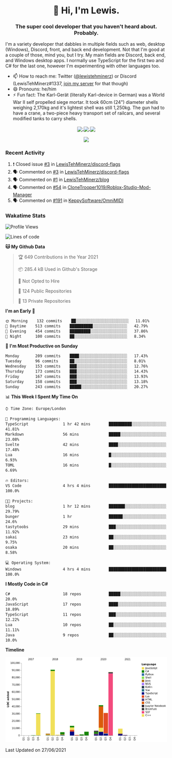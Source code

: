<h1 align="center">👋 Hi, I'm Lewis.</h1>
<h3 align="center">The super cool developer that you haven't heard about. Probably.</h3>

I'm a variety developer that dabbles in multiple fields such as web, desktop (Windows), Discord, front, and back end development. Not that I'm good at a couple of those, mind you, but I try. My main fields are Discord, back end, and Windows desktop apps. I normally use TypeScript for the first two and C# for the last one, however I'm experimenting with other languages too.

- 📫 How to reach me: Twitter ([@lewistehminerz](https://twitter.com/lewistehminerz)) or Discord (LewisTehMinerz#1337, [join my server](https://discord.gg/XnUh7JB) for that though)
- 😄 Pronouns: he/him
- ⚡ Fun fact: The Karl-Gerät (literally Karl-device in German) was a World War II self propelled siege mortar. It took 60cm (24") diameter shells weighing 2,170kg and it's lightest shell was still 1,250kg. The gun had to have a crane, a two-piece heavy transport set of railcars, and several modified tanks to carry shells.

<p align="center">
  <a href="https://github.com/anuraghazra/github-readme-stats">
    <img align="center" src="https://github-readme-stats.vercel.app/api?username=LewisTehMinerz&count_private=true&show_icons=true&theme=gruvbox">
  </a>
  <a href="https://github.com/anuraghazra/github-readme-stats">
    <img align="center" src="https://github-readme-stats.vercel.app/api/top-langs?username=LewisTehMinerz&layout=compact&theme=gruvbox">
  </a>
  <a href="https://github.com/anuraghazra/github-readme-stats">
    <img align="center" src="https://github-readme-stats.vercel.app/api/wakatime?username=LewisTehMinerz&layout=compact&theme=gruvbox">
  </a>
</p>

<p align="center">
  <a href="https://github.com/ryo-ma/github-profile-trophy">
    <img align="center" src="https://github-profile-trophy.vercel.app/?username=ryo-ma&theme=gruvbox">
  </a>
</p>

### Recent Activity
<!--START_SECTION:activity-->
1. ❗️ Closed issue [#3](https://github.com/LewisTehMinerz/discord-flags/issues/3) in [LewisTehMinerz/discord-flags](https://github.com/LewisTehMinerz/discord-flags)
2. 🗣 Commented on [#3](https://github.com/LewisTehMinerz/discord-flags/issues/3) in [LewisTehMinerz/discord-flags](https://github.com/LewisTehMinerz/discord-flags)
3. 🗣 Commented on [#1](https://github.com/LewisTehMinerz/blog/issues/1) in [LewisTehMinerz/blog](https://github.com/LewisTehMinerz/blog)
4. 🗣 Commented on [#54](https://github.com/CloneTrooper1019/Roblox-Studio-Mod-Manager/issues/54) in [CloneTrooper1019/Roblox-Studio-Mod-Manager](https://github.com/CloneTrooper1019/Roblox-Studio-Mod-Manager)
5. 🗣 Commented on [#191](https://github.com/KeppySoftware/OmniMIDI/issues/191) in [KeppySoftware/OmniMIDI](https://github.com/KeppySoftware/OmniMIDI)
<!--END_SECTION:activity-->

### Wakatime Stats
<!--START_SECTION:waka-->
![Profile Views](http://img.shields.io/badge/Profile%20Views-1-blue)

![Lines of code](https://img.shields.io/badge/From%20Hello%20World%20I%27ve%20Written-327780%20lines%20of%20code-blue)

**🐱 My Github Data** 

> 🏆 649 Contributions in the Year 2021
 > 
> 📦 285.4 kB Used in Github's Storage 
 > 
> 🚫 Not Opted to Hire
 > 
> 📜 124 Public Repositories 
 > 
> 🔑 13 Private Repositories  
 > 
**I'm an Early 🐤** 

```text
🌞 Morning    132 commits    ██░░░░░░░░░░░░░░░░░░░░░░░   11.01% 
🌆 Daytime    513 commits    ██████████░░░░░░░░░░░░░░░   42.79% 
🌃 Evening    454 commits    █████████░░░░░░░░░░░░░░░░   37.86% 
🌙 Night      100 commits    ██░░░░░░░░░░░░░░░░░░░░░░░   8.34%

```
📅 **I'm Most Productive on Sunday** 

```text
Monday       209 commits    ████░░░░░░░░░░░░░░░░░░░░░   17.43% 
Tuesday      96 commits     ██░░░░░░░░░░░░░░░░░░░░░░░   8.01% 
Wednesday    153 commits    ███░░░░░░░░░░░░░░░░░░░░░░   12.76% 
Thursday     173 commits    ███░░░░░░░░░░░░░░░░░░░░░░   14.43% 
Friday       167 commits    ███░░░░░░░░░░░░░░░░░░░░░░   13.93% 
Saturday     158 commits    ███░░░░░░░░░░░░░░░░░░░░░░   13.18% 
Sunday       243 commits    █████░░░░░░░░░░░░░░░░░░░░   20.27%

```


📊 **This Week I Spent My Time On** 

```text
⌚︎ Time Zone: Europe/London

💬 Programming Languages: 
TypeScript               1 hr 42 mins        ██████████░░░░░░░░░░░░░░░   41.81% 
Markdown                 56 mins             █████░░░░░░░░░░░░░░░░░░░░   23.08% 
Svelte                   42 mins             ████░░░░░░░░░░░░░░░░░░░░░   17.48% 
Lua                      16 mins             █░░░░░░░░░░░░░░░░░░░░░░░░   6.93% 
TOML                     16 mins             █░░░░░░░░░░░░░░░░░░░░░░░░   6.69%

🔥 Editors: 
VS Code                  4 hrs 4 mins        █████████████████████████   100.0%

🐱‍💻 Projects: 
blog                     1 hr 12 mins        ███████░░░░░░░░░░░░░░░░░░   29.79% 
bunger                   1 hr                ██████░░░░░░░░░░░░░░░░░░░   24.6% 
tastytoobs               29 mins             ███░░░░░░░░░░░░░░░░░░░░░░   11.92% 
sakai                    23 mins             ██░░░░░░░░░░░░░░░░░░░░░░░   9.75% 
osaka                    20 mins             ██░░░░░░░░░░░░░░░░░░░░░░░   8.58%

💻 Operating System: 
Windows                  4 hrs 4 mins        █████████████████████████   100.0%

```

**I Mostly Code in C#** 

```text
C#                       18 repos            █████░░░░░░░░░░░░░░░░░░░░   20.0% 
JavaScript               17 repos            ████░░░░░░░░░░░░░░░░░░░░░   18.89% 
TypeScript               11 repos            ███░░░░░░░░░░░░░░░░░░░░░░   12.22% 
Lua                      10 repos            ██░░░░░░░░░░░░░░░░░░░░░░░   11.11% 
Java                     9 repos             ██░░░░░░░░░░░░░░░░░░░░░░░   10.0%

```


**Timeline**

![Chart not found](https://raw.githubusercontent.com/LewisTehMinerz/LewisTehMinerz/master/charts/bar_graph.png) 


 Last Updated on 27/06/2021
<!--END_SECTION:waka-->
